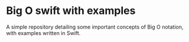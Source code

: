 # Big O swift with examples

A simple repository detailing some important concepts of Big O notation, with examples written in Swift.
